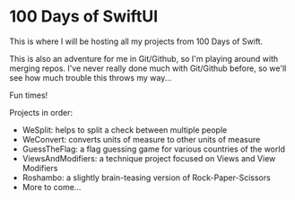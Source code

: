 # 100 Days of SwiftUI

This is where I will be hosting all my projects from 100 Days of Swift.

This is also an adventure for me in Git/Github, so I'm playing around with merging repos.
I've never really done much with Git/Github before, so we'll see how much trouble this throws my way...

Fun times!

Projects in order:
* WeSplit: helps to split a check between multiple people
* WeConvert: converts units of measure to other units of measure
* GuessTheFlag: a flag guessing game for various countries of the world
* ViewsAndModifiers: a technique project focused on Views and View Modifiers
* Roshambo: a slightly brain-teasing version of Rock-Paper-Scissors
* More to come...
